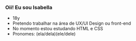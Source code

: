 ### Oii! Eu sou Isabella

- 18y
- Pretendo trabalhar na área de UX/UI Design ou front-end
- No momento estou estudando HTML e CSS
- Pronomes: (ela/dela)(ele/dele)
